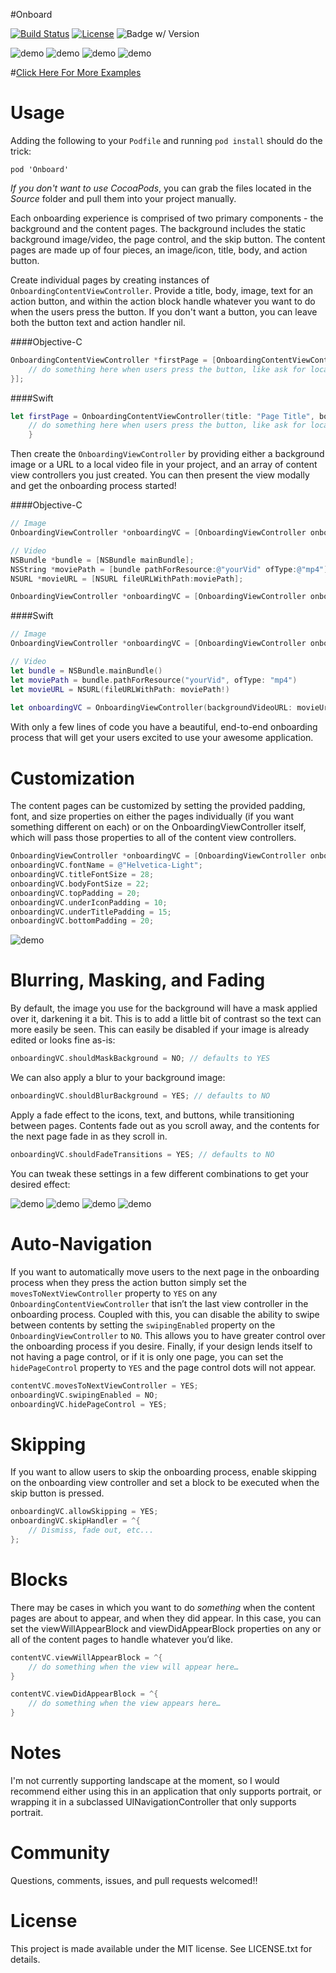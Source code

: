 #Onboard

[![Build Status](https://travis-ci.org/mamaral/Onboard.svg?branch=master)](https://travis-ci.org/mamaral/Onboard)
[![License](http://img.shields.io/:license-mit-blue.svg)](http://doge.mit-license.org)
![Badge w/ Version](https://img.shields.io/cocoapods/v/Onboard.svg)

![demo](Screenshots/city.gif)
![demo](Screenshots/almanac.gif)
![demo](Screenshots/solar.gif)
![demo](Screenshots/tripnary.gif)

#[Click Here For More Examples](examples.md)


Usage
=====

Adding the following to your `Podfile` and running `pod install` should do the trick:

```
pod 'Onboard'
```

*If you don't want to use CocoaPods*, you can grab the files located in the *Source* folder and pull them into your project manually.

Each onboarding experience is comprised of two primary components - the background and the content pages. The background includes the static background image/video, the page control, and the skip button. The content pages are made up of four pieces, an image/icon, title, body, and action button.

Create individual pages by creating instances of `OnboardingContentViewController`. Provide a title, body, image, text for an action button, and within the action block handle whatever you want to do when the users press the button. If you don't want a button, you can leave both the button text and action handler nil.

####Objective-C
```objective-c
OnboardingContentViewController *firstPage = [OnboardingContentViewController contentWithTitle:@"Page Title" body:@"Page body goes here." image:[UIImage imageNamed:@"icon"] buttonText:@"Text For Button" action:^{
    // do something here when users press the button, like ask for location services permissions, register for push notifications, connect to social media, or finish the onboarding process
}];
```
####Swift
```Swift
let firstPage = OnboardingContentViewController(title: "Page Title", body: "Page body goes here.", image: UIImage(named: "icon"), buttonText: "Text For Button") { () -> Void in
    // do something here when users press the button, like ask for location services permissions, register for push notifications, connect to social media, or finish the onboarding process
    }
```

Then create the `OnboardingViewController` by providing either a background image or a URL to a local video file in your project, and an array of content view controllers you just created. You can then present the view modally and get the onboarding process started!

####Objective-C
```objective-c
// Image
OnboardingViewController *onboardingVC = [OnboardingViewController onboardWithBackgroundImage:[UIImage imageNamed:@"background"] contents:@[firstPage, secondPage, thirdPage]];

// Video
NSBundle *bundle = [NSBundle mainBundle];
NSString *moviePath = [bundle pathForResource:@"yourVid" ofType:@"mp4"];
NSURL *movieURL = [NSURL fileURLWithPath:moviePath];

OnboardingViewController *onboardingVC = [OnboardingViewController onboardWithBackgroundVideoURL:movieURL contents:@[firstPage, secondPage, thirdPage]];
```
####Swift
```swift
// Image
OnboardingViewController *onboardingVC = [OnboardingViewController onboardWithBackgroundImage:[UIImage imageNamed:@"background"] contents:@[firstPage, secondPage, thirdPage]];

// Video
let bundle = NSBundle.mainBundle()
let moviePath = bundle.pathForResource("yourVid", ofType: "mp4")
let movieURL = NSURL(fileURLWithPath: moviePath!)
    
let onboardingVC = OnboardingViewController(backgroundVideoURL: movieUrl, contents: [firstPage, secondPage, thirdPage])
```


With only a few lines of code you have a beautiful, end-to-end onboarding process that will get your users excited to use your awesome application.


Customization
=============

The content pages can be customized by setting the provided padding, font, and size properties on either the pages individually (if you want something different on each) or on the OnboardingViewController itself, which will pass those properties to all of the content view controllers.

```objective-c
OnboardingViewController *onboardingVC = [OnboardingViewController onboardWithBackgroundImage contents:yourContentsArray];
onboardingVC.fontName = @"Helvetica-Light";
onboardingVC.titleFontSize = 28;
onboardingVC.bodyFontSize = 22;
onboardingVC.topPadding = 20;
onboardingVC.underIconPadding = 10;
onboardingVC.underTitlePadding = 15;
onboardingVC.bottomPadding = 20;

```

![demo](Screenshots/key.png)

Blurring, Masking, and Fading
=============

By default, the image you use for the background will have a mask applied over it, darkening it a bit. This is to add a little bit of contrast so the text can more easily be seen. This can easily be disabled if your image is already edited or looks fine as-is:

```objective-c
onboardingVC.shouldMaskBackground = NO; // defaults to YES
```

We can also apply a blur to your background image:

```objective-c
onboardingVC.shouldBlurBackground = YES; // defaults to NO
```

Apply a fade effect to the icons, text, and buttons, while transitioning between pages. Contents fade out as you scroll away, and the contents for the next page fade in as they scroll in.

```objective-c
onboardingVC.shouldFadeTransitions = YES; // defaults to NO
```

You can tweak these settings in a few different combinations to get your desired effect:

![demo](Screenshots/normal.png)
![demo](Screenshots/dark.png)
![demo](Screenshots/lightblur.png)
![demo](Screenshots/darkblur.png)

Auto-Navigation
=============

If you want to automatically move users to the next page in the onboarding process when they press the action button simply set the `movesToNextViewController` property to `YES` on any `OnboardingContentViewController` that isn’t the last view controller in the onboarding process. Coupled with this, you can disable the ability to swipe between contents by setting the `swipingEnabled` property on the `OnboardingViewController` to `NO`. This allows you to have greater control over the onboarding process if you desire. Finally, if your design lends itself to not having a page control, or if it is only one page, you can set the `hidePageControl` property to `YES` and the page control dots will not appear.

```objective-c
contentVC.movesToNextViewController = YES;
onboardingVC.swipingEnabled = NO;
onboardingVC.hidePageControl = YES;
```

Skipping
=============

If you want to allow users to skip the onboarding process, enable skipping on the onboarding view controller and set a block to be executed when the skip button is pressed.

```objective-c
onboardingVC.allowSkipping = YES;
onboardingVC.skipHandler = ^{
    // Dismiss, fade out, etc...
};
```

Blocks
=========

There may be cases in which you want to do *something* when the content pages are about to appear, and when they did appear. In this case, you can set the viewWillAppearBlock and viewDidAppearBlock properties on any or all of the content pages to handle whatever you’d like.

```objective-c
contentVC.viewWillAppearBlock = ^{
	// do something when the view will appear here…
}

contentVC.viewDidAppearBlock = ^{
	// do something when the view appears here…
}
```


Notes
=====

I'm not currently supporting landscape at the moment, so I would recommend either using this in an application that only supports portrait, or wrapping it in a subclassed UINavigationController that only supports portrait.


Community
=====

Questions, comments, issues, and pull requests welcomed!!


License
=====

This project is made available under the MIT license. See LICENSE.txt for details.
